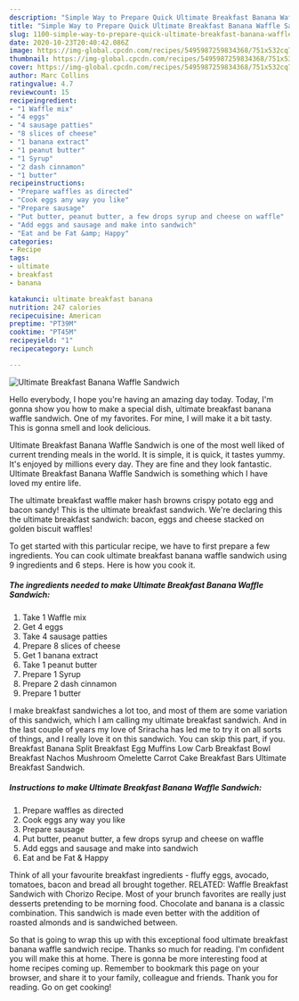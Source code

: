 ```yaml
---
description: "Simple Way to Prepare Quick Ultimate Breakfast Banana Waffle Sandwich"
title: "Simple Way to Prepare Quick Ultimate Breakfast Banana Waffle Sandwich"
slug: 1100-simple-way-to-prepare-quick-ultimate-breakfast-banana-waffle-sandwich
date: 2020-10-23T20:40:42.086Z
image: https://img-global.cpcdn.com/recipes/5495987259834368/751x532cq70/ultimate-breakfast-banana-waffle-sandwich-recipe-main-photo.jpg
thumbnail: https://img-global.cpcdn.com/recipes/5495987259834368/751x532cq70/ultimate-breakfast-banana-waffle-sandwich-recipe-main-photo.jpg
cover: https://img-global.cpcdn.com/recipes/5495987259834368/751x532cq70/ultimate-breakfast-banana-waffle-sandwich-recipe-main-photo.jpg
author: Marc Collins
ratingvalue: 4.7
reviewcount: 15
recipeingredient:
- "1 Waffle mix"
- "4 eggs"
- "4 sausage patties"
- "8 slices of cheese"
- "1 banana extract"
- "1 peanut butter"
- "1 Syrup"
- "2 dash cinnamon"
- "1 butter"
recipeinstructions:
- "Prepare waffles as directed"
- "Cook eggs any way you like"
- "Prepare sausage"
- "Put butter, peanut butter, a few drops syrup and cheese on waffle"
- "Add eggs and sausage and make into sandwich"
- "Eat and be Fat &amp; Happy"
categories:
- Recipe
tags:
- ultimate
- breakfast
- banana

katakunci: ultimate breakfast banana 
nutrition: 247 calories
recipecuisine: American
preptime: "PT39M"
cooktime: "PT45M"
recipeyield: "1"
recipecategory: Lunch

---
```



![Ultimate Breakfast Banana Waffle Sandwich](https://img-global.cpcdn.com/recipes/5495987259834368/751x532cq70/ultimate-breakfast-banana-waffle-sandwich-recipe-main-photo.jpg)

Hello everybody, I hope you're having an amazing day today. Today, I'm gonna show you how to make a special dish, ultimate breakfast banana waffle sandwich. One of my favorites. For mine, I will make it a bit tasty. This is gonna smell and look delicious.

Ultimate Breakfast Banana Waffle Sandwich is one of the most well liked of current trending meals in the world. It is simple, it is quick, it tastes yummy. It's enjoyed by millions every day. They are fine and they look fantastic. Ultimate Breakfast Banana Waffle Sandwich is something which I have loved my entire life.

The ultimate breakfast waffle maker hash browns crispy potato egg and bacon sandy! This is the ultimate breakfast sandwich. We&#39;re declaring this the ultimate breakfast sandwich: bacon, eggs and cheese stacked on golden biscuit waffles!


To get started with this particular recipe, we have to first prepare a few ingredients. You can cook ultimate breakfast banana waffle sandwich using 9 ingredients and 6 steps. Here is how you cook it.

<!--inarticleads1-->

##### The ingredients needed to make Ultimate Breakfast Banana Waffle Sandwich:

1. Take 1 Waffle mix
1. Get 4 eggs
1. Take 4 sausage patties
1. Prepare 8 slices of cheese
1. Get 1 banana extract
1. Take 1 peanut butter
1. Prepare 1 Syrup
1. Prepare 2 dash cinnamon
1. Prepare 1 butter


I make breakfast sandwiches a lot too, and most of them are some variation of this sandwich, which I am calling my ultimate breakfast sandwich. And in the last couple of years my love of Sriracha has led me to try it on all sorts of things, and I really love it on this sandwich. You can skip this part, if you. Breakfast Banana Split Breakfast Egg Muffins Low Carb Breakfast Bowl Breakfast Nachos Mushroom Omelette Carrot Cake Breakfast Bars Ultimate Breakfast Sandwich. 

<!--inarticleads2-->

##### Instructions to make Ultimate Breakfast Banana Waffle Sandwich:

1. Prepare waffles as directed
1. Cook eggs any way you like
1. Prepare sausage
1. Put butter, peanut butter, a few drops syrup and cheese on waffle
1. Add eggs and sausage and make into sandwich
1. Eat and be Fat &amp; Happy


Think of all your favourite breakfast ingredients - fluffy eggs, avocado, tomatoes, bacon and bread all brought together. RELATED: Waffle Breakfast Sandwich with Chorizo Recipe. Most of your brunch favorites are really just desserts pretending to be morning food. Chocolate and banana is a classic combination. This sandwich is made even better with the addition of roasted almonds and is sandwiched between. 

So that is going to wrap this up with this exceptional food ultimate breakfast banana waffle sandwich recipe. Thanks so much for reading. I'm confident you will make this at home. There is gonna be more interesting food at home recipes coming up. Remember to bookmark this page on your browser, and share it to your family, colleague and friends. Thank you for reading. Go on get cooking!
